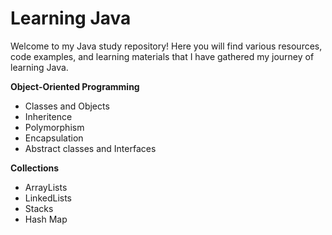 # Learning Java

Welcome to my Java study repository! Here you will find various resources, code examples, and learning materials that I have gathered my journey of learning Java.

**Object-Oriented Programming**

- Classes and Objects 
- Inheritence
- Polymorphism
- Encapsulation
- Abstract classes and Interfaces

**Collections**

- ArrayLists
- LinkedLists
- Stacks
- Hash Map
